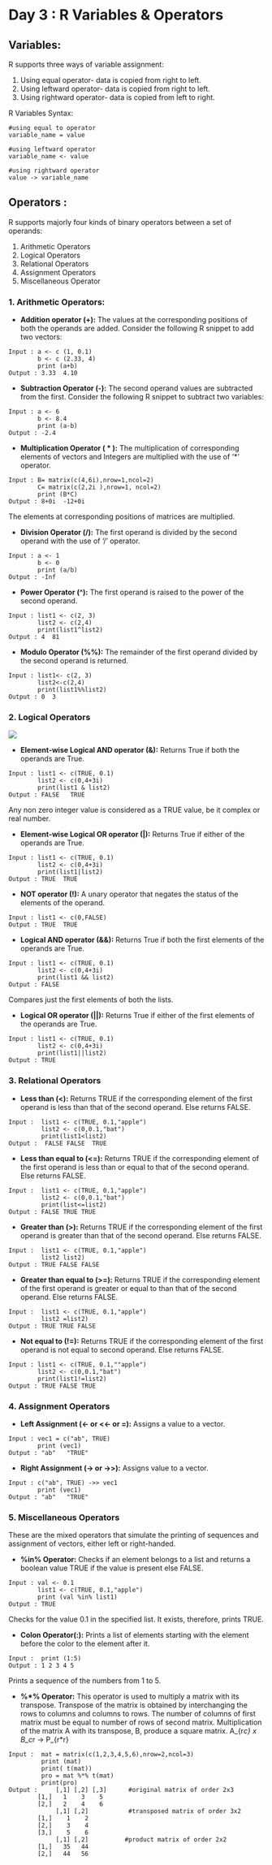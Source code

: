 # Day 3 : R Variables & Operators

## Variables:

R supports three ways of variable assignment:

1. Using equal operator- data is copied from right to left.
2. Using leftward operator- data is copied from right to left.
3. Using rightward operator- data is copied from left to right.

R Variables Syntax: 
```
#using equal to operator 
variable_name = value

#using leftward operator 
variable_name <- value

#using rightward operator 
value -> variable_name
```
## Operators :
R supports majorly four kinds of binary operators between a set of operands:

1. Arithmetic Operators
2. Logical Operators
3. Relational Operators
4. Assignment Operators
5. Miscellaneous Operator

### 1. Arithmetic Operators:
- **Addition operator (+):** 
The values at the corresponding positions of both the operands are added. Consider the following R snippet to add two vectors:
```
Input : a <- c (1, 0.1)
        b <- c (2.33, 4)
        print (a+b)
Output : 3.33  4.10 
```
- **Subtraction Operator (-):**
The second operand values are subtracted from the first. Consider the following R snippet to subtract two variables:
```
Input : a <- 6
        b <- 8.4
        print (a-b)
Output : -2.4 
```
- **Multiplication Operator ( * ):** 
The multiplication of corresponding elements of vectors and Integers are multiplied with the use of ‘*’ operator.
```
Input : B= matrix(c(4,6i),nrow=1,ncol=2) 
        C= matrix(c(2,2i ),nrow=1, ncol=2)
        print (B*C)
Output : 8+0i  -12+0i
```
The elements at corresponding positions of matrices are multiplied. 

- **Division Operator (/):** 
The first operand is divided by the second operand with the use of ‘/’ operator.
```
Input : a <- 1
        b <- 0
        print (a/b)
Output : -Inf
```
- **Power Operator (^):**
The first operand is raised to the power of the second operand.
```
Input : list1 <- c(2, 3)
        list2 <- c(2,4)
        print(list1^list2)
Output : 4  81
```

- **Modulo Operator (%%):** 
The remainder of the first operand divided by the second operand is returned.
```
Input : list1<- c(2, 3)
        list2<-c(2,4)
        print(list1%%list2)
Output : 0  3
```

### 2. Logical Operators
![](https://i1.wp.com/makemeanalyst.com/wp-content/uploads/2017/05/logical-operators-1.png?resize=506%2C267)

- **Element-wise Logical AND operator (&):**
Returns True if both the operands are True.
```
Input : list1 <- c(TRUE, 0.1)
        list2 <- c(0,4+3i)
        print(list1 & list2)
Output : FALSE   TRUE
```
Any non zero integer value is considered as a TRUE value, be it complex or real number. 
- **Element-wise Logical OR operator (|):**
Returns True if either of the operands are True.
```
Input : list1 <- c(TRUE, 0.1)
        list2 <- c(0,4+3i)
        print(list1|list2)
Output : TRUE  TRUE
```
- **NOT operator (!):** 
A unary operator that negates the status of the elements of the operand.
```
Input : list1 <- c(0,FALSE)
Output : TRUE  TRUE
```
- **Logical AND operator (&&):**
Returns True if both the first elements of the operands are True.
```
Input : list1 <- c(TRUE, 0.1)
        list2 <- c(0,4+3i)
        print(list1 && list2)
Output : FALSE 
```
Compares just the first elements of both the lists.
- **Logical OR operator (||):** 
Returns True if either of the first elements of the operands are True.
```
Input : list1 <- c(TRUE, 0.1)
        list2 <- c(0,4+3i)
        print(list1||list2)
Output : TRUE 
```
### 3. Relational Operators

- **Less than (<):**
Returns TRUE if the corresponding element of the first operand is less than that of the second operand. Else returns FALSE.
```
Input :  list1 <- c(TRUE, 0.1,"apple")
         list2 <- c(0,0.1,"bat")
         print(list1<list2)
Output :  FALSE FALSE  TRUE
```
- **Less than equal to (<=):** 
Returns TRUE if the corresponding element of the first operand is less than or equal to that of the second operand. Else returns FALSE.
```
Input :  list1 <- c(TRUE, 0.1,"apple")
         list2 <- c(0,0.1,"bat")
         print(list<=list2)
Output : FALSE TRUE TRUE
```
- **Greater than (>):** 
Returns TRUE if the corresponding element of the first operand is greater than that of the second operand. Else returns FALSE.
```
Input :  list1 <- c(TRUE, 0.1,"apple")
         list2 list2)
Output : TRUE FALSE FALSE
```
- **Greater than equal to (>=):**
Returns TRUE if the corresponding element of the first operand is greater or equal to than that of the second operand. Else returns FALSE.
```
Input :  list1 <- c(TRUE, 0.1,"apple")
         list2 =list2)
Output : TRUE TRUE FALSE
```
- **Not equal to (!=):**
Returns TRUE if the corresponding element of the first operand is not equal to second operand. Else returns FALSE.
```
Input : list1 <- c(TRUE, 0.1,""apple")
        list2 <- c(0,0.1,"bat")
        print(list1!=list2)
Output : TRUE FALSE TRUE
```
### 4. Assignment Operators
- **Left Assignment (<- or <<- or =):** 
Assigns a value to a vector.
```
Input : vec1 = c("ab", TRUE) 
        print (vec1)
Output : "ab"   "TRUE"
```
- **Right Assignment (-> or ->>):** 
Assigns value to a vector.
```
Input : c("ab", TRUE) ->> vec1
        print (vec1)
Output : "ab"   "TRUE"
```
### 5. Miscellaneous Operators
These are the mixed operators that simulate the printing of sequences and assignment of vectors, either left or right-handed. 

- **%in% Operator:** 
Checks if an element belongs to a list and returns a boolean value TRUE if the value is present else FALSE.
```
Input : val <- 0.1
        list1 <- c(TRUE, 0.1,"apple")
        print (val %in% list1)
Output : TRUE
```
Checks for the value 0.1 in the specified list. It exists, therefore, prints TRUE.
- **Colon Operator(:):** 
Prints a list of elements starting with the element before the color to the element after it.
```
Input :  print (1:5)
Output : 1 2 3 4 5
```
Prints a sequence of the numbers from 1 to 5.
- **%*% Operator:** 
This operator is used to multiply a matrix with its transpose. Transpose of the matrix is obtained by interchanging the rows to columns and columns to rows. The number of columns of first matrix must be equal to number of rows of second matrix. Multiplication of the matrix A with its transpose, B, produce a square matrix. 
A_{r*c} x B_c*r -> P_{r*r}  
```
Input :  mat = matrix(c(1,2,3,4,5,6),nrow=2,ncol=3)
         print (mat)
         print( t(mat))
         pro = mat %*% t(mat)
         print(pro)
Output :     [,1] [,2] [,3]      #original matrix of order 2x3
        [1,]   1    3    5
        [2,]   2    4    6
             [,1] [,2]           #transposed matrix of order 3x2
        [1,]    1    2
        [2,]    3    4
        [3,]    5    6
             [,1] [,2]          #product matrix of order 2x2
        [1,]   35   44
        [2,]   44   56
        
```
